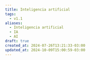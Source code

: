 ```yaml
---
title: Inteligencia artificial
tags:
  - v1.1
aliases:
  - Inteligencia artificial
  - IA
  - AI
draft: true
created_at: 2024-07-26T13:21:33-03:00
updated_at: 2024-10-09T15:00:59-03:00
---
```

